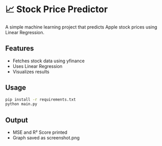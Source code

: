 # 📈 Stock Price Predictor

A simple machine learning project that predicts Apple stock prices using Linear Regression.

## Features
- Fetches stock data using yfinance
- Uses Linear Regression
- Visualizes results

## Usage
```bash
pip install -r requirements.txt
python main.py
```

## Output
- MSE and R² Score printed
- Graph saved as screenshot.png
